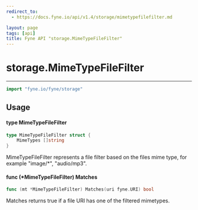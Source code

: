 ```yaml
---
redirect_to:
  - https://docs.fyne.io/api/v1.4/storage/mimetypefilefilter.md

layout: page
tags: [api]
title: Fyne API "storage.MimeTypeFileFilter"
---
```



# storage.MimeTypeFileFilter
---
```go
import "fyne.io/fyne/storage"
```

## Usage

#### type MimeTypeFileFilter

```go
type MimeTypeFileFilter struct {
	MimeTypes []string
}
```

MimeTypeFileFilter represents a file filter based on the files mime type, for example "image/*", "audio/mp3".

#### func (*MimeTypeFileFilter) Matches

```go
func (mt *MimeTypeFileFilter) Matches(uri fyne.URI) bool
```
Matches returns true if a file URI has one of the filtered mimetypes.
